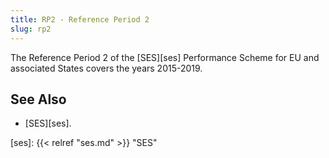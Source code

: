```yaml
---
title: RP2 - Reference Period 2
slug: rp2
---
```


The Reference Period 2 of the [SES][ses] Performance Scheme for EU and
associated States covers the years 2015-2019.

## See Also

* [SES][ses].

[ses]: {{< relref "ses.md" >}} "SES"

